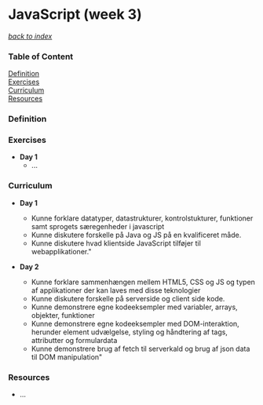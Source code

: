 # JavaScript (week 3)

[*back to index*](../index.md)

<div class="sidebar">
 
<h3 id="sb-title">Table of Content</h3>

<a class="toc-ref" href="#definition">Definition</a><br>
<a class="toc-ref" href="#exercises">Exercises</a><br>
<a class="toc-ref" href="#curriculum">Curriculum</a><br>
<a class="toc-ref" href="#resources">Resources</a><br>

</div>

### Definition

### Exercises
* **Day 1**
  * ...

### Curriculum
* **Day 1**
  * Kunne forklare datatyper, datastrukturer, kontrolstukturer, funktioner samt sprogets særegenheder i javascript
  * Kunne diskutere forskelle på Java og JS på en kvalificeret måde.
  * Kunne diskutere hvad klientside JavaScript tilføjer til webapplikationer."

* **Day 2**
  * Kunne forklare sammenhængen mellem HTML5, CSS og JS og typen af applikationer der kan laves med disse teknologier
  * Kunne diskutere forskelle på serverside og client side kode.
  * Kunne demonstrere egne kodeeksempler med variabler, arrays, objekter, funktioner
  * Kunne demonstrere egne kodeeksempler med DOM-interaktion, herunder element udvælgelse, styling og håndtering af tags, attributter og formulardata
  * Kunne demonstrere brug af fetch til serverkald og brug af json data til DOM manipulation"

### Resources
* ...
